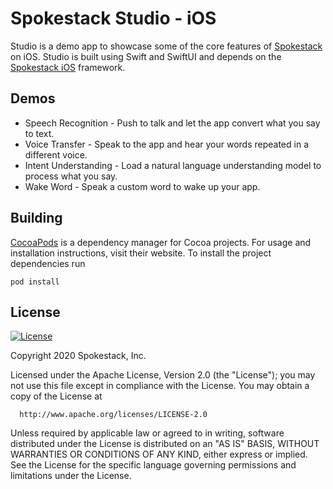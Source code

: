 # Spokestack Studio - iOS

Studio is a demo app to showcase some of the core features of [Spokestack](https://spokestack.io) on iOS. Studio is built using Swift and SwiftUI and depends on the [Spokestack iOS](https://github.com/spokestack/spokestack-ios) framework.

## Demos

* Speech Recognition - Push to talk and let the app convert what you say to text.
* Voice Transfer - Speak to the app and hear your words repeated in a different voice.
* Intent Understanding - Load a natural language understanding model to process what you say.
* Wake Word - Speak a custom word to wake up your app.

## Building

[CocoaPods](https://cocoapods.org) is a dependency manager for Cocoa projects. For usage and installation instructions, visit their website. To install the project dependencies run

`pod install`

## License
[![License](https://img.shields.io/badge/License-Apache%202.0-green.svg)](https://opensource.org/licenses/Apache-2.0)

Copyright 2020 Spokestack, Inc.

  Licensed under the Apache License, Version 2.0 (the "License");
  you may not use this file except in compliance with the License.
  You may obtain a copy of the License at

      http://www.apache.org/licenses/LICENSE-2.0

  Unless required by applicable law or agreed to in writing, software
  distributed under the License is distributed on an "AS IS" BASIS,
  WITHOUT WARRANTIES OR CONDITIONS OF ANY KIND, either express or implied.
  See the License for the specific language governing permissions and
  limitations under the License.